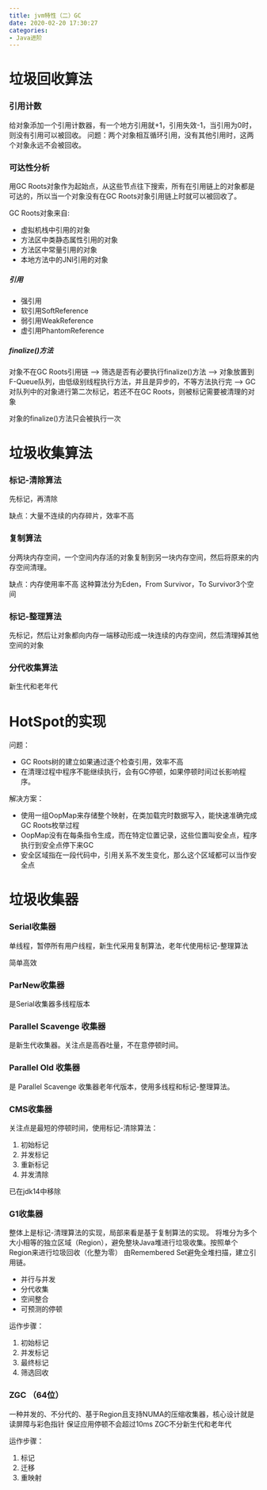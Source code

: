 ```yaml
---
title: jvm特性（二）GC
date: 2020-02-20 17:30:27
categories:
- Java进阶
---
```


# 垃圾回收算法
<!--more-->

### 引用计数
给对象添加一个引用计数器，有一个地方引用就+1，引用失效-1，当引用为0时，则没有引用可以被回收。
问题：两个对象相互循环引用，没有其他引用时，这两个对象永远不会被回收。

### 可达性分析
用GC Roots对象作为起始点，从这些节点往下搜索，所有在引用链上的对象都是可达的，所以当一个对象没有在GC Roots对象引用链上时就可以被回收了。

GC Roots对象来自:
* 虚拟机栈中引用的对象
* 方法区中类静态属性引用的对象
* 方法区中常量引用的对象
* 本地方法中的JNI引用的对象

##### 引用
* 强引用
* 软引用SoftReference
* 弱引用WeakReference
* 虚引用PhantomReference

##### finalize()方法
对象不在GC Roots引用链  -->  筛选是否有必要执行finalize()方法  -->  对象放置到F-Queue队列，由低级别线程执行方法，并且是异步的，不等方法执行完
  --> GC对队列中的对象进行第二次标记，若还不在GC Roots，则被标记需要被清理的对象 
  
  对象的finalize()方法只会被执行一次
  
  
  
# 垃圾收集算法

### 标记-清除算法
先标记，再清除

缺点：大量不连续的内存碎片，效率不高


### 复制算法
分两块内存空间，一个空间内存活的对象复制到另一块内存空间，然后将原来的内存空间清理。

缺点：内存使用率不高
这种算法分为Eden，From Survivor，To Survivor3个空间


### 标记-整理算法
先标记，然后让对象都向内存一端移动形成一块连续的内存空间，然后清理掉其他空间的对象

### 分代收集算法
新生代和老年代


# HotSpot的实现
问题：
* GC Roots树的建立如果通过逐个检查引用，效率不高
* 在清理过程中程序不能继续执行，会有GC停顿，如果停顿时间过长影响程序。

解决方案：
* 使用一组OopMap来存储整个映射，在类加载完时数据写入，能快速准确完成GC Roots枚举过程
* OopMap没有在每条指令生成，而在特定位置记录，这些位置叫安全点，程序执行到安全点停下来GC
* 安全区域指在一段代码中，引用关系不发生变化，那么这个区域都可以当作安全点



# 垃圾收集器

### Serial收集器
单线程，暂停所有用户线程，新生代采用复制算法，老年代使用标记-整理算法

简单高效

### ParNew收集器
是Serial收集器多线程版本


### Parallel Scavenge 收集器
是新生代收集器。关注点是高吞吐量，不在意停顿时间。

### Parallel Old 收集器
是 Parallel Scavenge 收集器老年代版本，使用多线程和标记-整理算法。

### CMS收集器
关注点是最短的停顿时间，使用标记-清除算法：
1. 初始标记
2. 并发标记
3. 重新标记
4. 并发清除

已在jdk14中移除

### G1收集器
整体上是标记-清理算法的实现，局部来看是基于复制算法的实现。
将堆分为多个大小相等的独立区域（Region），避免整块Java堆进行垃圾收集。按照单个Region来进行垃圾回收（化整为零）
由Remembered Set避免全堆扫描，建立引用链。

* 并行与并发
* 分代收集
* 空间整合
* 可预测的停顿


运作步骤：
1. 初始标记
2. 并发标记
3. 最终标记
4. 筛选回收

### ZGC （64位）
一种并发的、不分代的、基于Region且支持NUMA的压缩收集器，核心设计就是读屏障与彩色指针
保证应用停顿不会超过10ms
ZGC不分新生代和老年代

运作步骤：
1. 标记
2. 迁移
3. 重映射